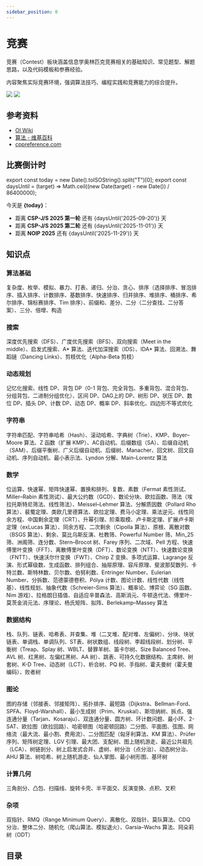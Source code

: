 ```yaml
---
sidebar_position: 0
---
```


# 竞赛

竞赛（Contest）板块涵盖信息学奥林匹克竞赛相关的基础知识、常见题型、解题思路，以及代码模板和参赛经验。

内容聚焦实际竞赛环境，强调算法技巧、编程实践和竞赛能力的综合提升。

![](/img/docs/contest-light.svg#gh-light-mode-only)
![](/img/docs/contest-dark.svg#gh-dark-mode-only)

## 参考资料

- [OI Wiki](https://oi-wiki.org)
- [算法 - 维基百科](https://zh.wikipedia.org/zh-cn/算法)
- [cppreference.com](https://zh.cppreference.com/w/首页)

## 比赛倒计时

export const today = new Date().toISOString().split("T")[0];
export const daysUntil = (target) => Math.ceil((new Date(target) - new Date()) / 86400000);

今天是 **{today}**：

- 距离 **CSP-J/S 2025 第一轮** 还有 {daysUntil('2025-09-20')} 天
- 距离 **CSP-J/S 2025 第二轮** 还有 {daysUntil('2025-11-01')} 天
- 距离 **NOIP 2025** 还有 {daysUntil('2025-11-29')} 天

## 知识点

### 算法基础

复杂度、枚举、模拟、暴力、打表、递归、分治、贪心、排序（选择排序、冒泡排序、插入排序、计数排序、基数排序、快速排序、归并排序、堆排序、桶排序、希尔排序、锦标赛排序、Tim 排序）、前缀和、差分、二分（二分查找、二分答案）、三分、倍增、构造

### 搜索

深度优先搜索（DFS）、广度优先搜索（BFS）、双向搜索（Meet in the middle）、启发式搜索、A\* 算法、迭代加深搜索（IDS）、IDA\* 算法、回溯法、舞蹈链（Dancing Links）、剪枝优化（Alpha-Beta 剪枝）

### 动态规划

记忆化搜索、线性 DP、背包 DP（0-1 背包、完全背包、多重背包、混合背包、分组背包、二进制分组优化）、区间 DP、DAG上的 DP、树形 DP、状压 DP、数位 DP、插头 DP、计数 DP、动态 DP、概率 DP、斜率优化、四边形不等式优化

### 字符串

字符串匹配、字符串哈希（Hash）、滚动哈希、字典树（Trie）、KMP、Boyer–Moore 算法、Z 函数（扩展 KMP）、AC自动机、后缀数组（SA）、后缀自动机（SAM）、后缀平衡树、广义后缀自动机、后缀树、Manacher、回文树、回文自动机、序列自动机、最小表示法、Lyndon 分解、Main–Lorentz 算法

### 数学

位运算、快速幂、矩阵快速幂、置换和排列、复数、素数（Fermat 素性测试、Miller–Rabin 素性测试）、最大公约数（GCD）、数论分块、欧拉函数、筛法（埃拉托斯特尼筛法、线性筛法）、Meissel–Lehmer 算法、分解质因数（Pollard Rho 算法）、裴蜀定理、类欧几里德算法、欧拉定理、费马小定理、乘法逆元、线性同余方程、中国剩余定理（CRT）、升幂引理、阶乘取模、卢卡斯定理、扩展卢卡斯定理（exLucas 算法）、同余方程、二次剩余（Cipolla 算法）、原根、离散对数（BSGS 算法）、剩余、莫比乌斯反演、杜教筛、Powerful Number 筛、Min_25 筛、洲阁筛、连分数、Stern–Brocot 树、Farey 序列、二次域、Pell 方程、快速傅里叶变换（FFT）、离散傅里叶变换（DFT）、数论变换（NTT）、快速数论变换（FNTT）、快速沃尔什变换（FWT）、Chirp Z 变换、多项式运算、Lagrange 反演、形式幂级数、生成函数、排列组合、抽屉原理、容斥原理、斐波那契数列、卡特兰数、斯特林数、贝尔数、伯努利数、Entringer Number、Eulerian Number、分拆数、范德蒙德卷积、Pólya 计数、图论计数、线性代数（线性基）、线性规划、抽象代数（Schreier–Sims 算法）、概率论、博弈论（SG 函数、Nim 游戏）、拉格朗日插值、自适应辛普森法、高斯消元、牛顿迭代法、傅里叶-莫茨金消元法、序理论、杨氏矩阵、拟阵、Berlekamp–Massey 算法

### 数据结构

栈、队列、链表、哈希表、并查集、堆（二叉堆、配对堆、左偏树）、分块、块状链表、单调栈、单调队列、ST表、树状数组、线段树、李超线段树、划分树、平衡树（Treap、Splay 树、WBLT、替罪羊树、笛卡尔树、Size Balanced Tree、AVL 树、红黑树、左偏红黑树、AA 树）、跳表、可持久化数据结构、主席树、树套树、K-D Tree、动态树（LCT）、析合树、PQ 树、手指树、霍夫曼树（霍夫曼编码）、败者树

### 图论

图的存储（邻接表、邻接矩阵）、拓扑排序、最短路（Dijkstra、Bellman-Ford、SPFA、Floyd-Warshall）、最小生成树（Prim、Kruskal）、斯坦纳树、拆点、强连通分量（Tarjan、Kosaraju）、双连通分量、圆方树、环计数问题、最小环、2-SAT、欧拉图（欧拉回路）、哈密顿图（哈密顿回路）二分图、平面图、弦图、网络流（最大流、最小割、费用流）、二分图匹配（匈牙利算法、KM 算法）、Prüfer 序列、矩阵树定理、LGV 引理、最大团、支配树、图上随机游走、最近公共祖先（LCA）、树链剖分、树上启发式合并、虚树、树分治（点分治）、动态树分治、AHU 算法、树哈希、树上随机游走、仙人掌图、最小树形图、基环树

### 计算几何

三角剖分、凸包、扫描线、旋转卡壳、半平面交、反演变换、点积、叉积

### 杂项

双指针、RMQ（Range Minimum Query）、离散化、双指针、莫队算法、CDQ 分治、整体二分、随机化（爬山算法、模拟退火）、Garsia–Wachs 算法、珂朵莉树（ODT）

## 目录

<DocCardList />
